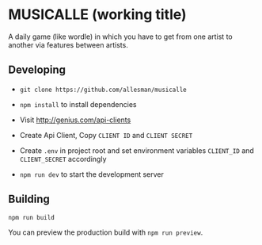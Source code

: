 # MUSICALLE (working title)
A daily game (like wordle) in which you have to get from one artist to another via features between artists.

## Developing
- `git clone https://github.com/allesman/musicalle`

- `npm install` to install dependencies

- Visit http://genius.com/api-clients

- Create Api Client, Copy `CLIENT ID` and `CLIENT SECRET`

- Create `.env` in project root and set environment variables `CLIENT_ID` and `CLIENT_SECRET` accordingly

- `npm run dev` to start the development server


## Building

```bash
npm run build
```

You can preview the production build with `npm run preview`.
